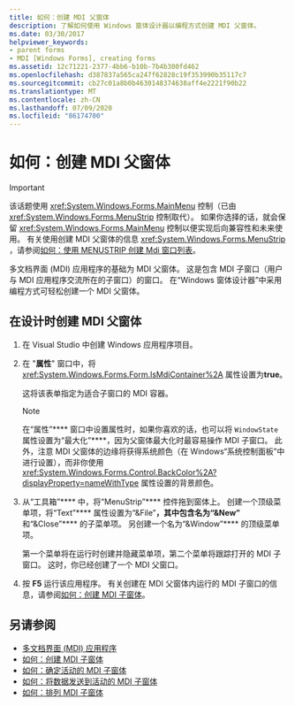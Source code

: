 ```yaml
---
title: 如何：创建 MDI 父窗体
description: 了解如何使用 Windows 窗体设计器以编程方式创建 MDI 父窗体。
ms.date: 03/30/2017
helpviewer_keywords:
- parent forms
- MDI [Windows Forms], creating forms
ms.assetid: 12c71221-2377-4bb6-b10b-7b4b300fd462
ms.openlocfilehash: d387837a565ca247f62828c19f353990b35117c7
ms.sourcegitcommit: cb27c01a8b0b4630148374638aff4e2221f90b22
ms.translationtype: MT
ms.contentlocale: zh-CN
ms.lasthandoff: 07/09/2020
ms.locfileid: "86174700"
---
```

# <a name="how-to-create-mdi-parent-forms"></a>如何：创建 MDI 父窗体

> [!IMPORTANT]
> 该话题使用 <xref:System.Windows.Forms.MainMenu> 控制（已由 <xref:System.Windows.Forms.MenuStrip> 控制取代）。 如果你选择的话，就会保留 <xref:System.Windows.Forms.MainMenu> 控制以便实现后向兼容性和未来使用。 有关使用创建 MDI 父窗体的信息 <xref:System.Windows.Forms.MenuStrip> ，请参阅[如何：使用 MENUSTRIP 创建 Mdi 窗口列表](../controls/how-to-create-an-mdi-window-list-with-menustrip-windows-forms.md)。

多文档界面 (MDI) 应用程序的基础为 MDI 父窗体。 这是包含 MDI 子窗口（用户与 MDI 应用程序交流所在的子窗口）的窗口。 在“Windows 窗体设计器”中采用编程方式可轻松创建一个 MDI 父窗体。

## <a name="create-an-mdi-parent-form-at-design-time"></a>在设计时创建 MDI 父窗体

1. 在 Visual Studio 中创建 Windows 应用程序项目。

2. 在 "**属性**" 窗口中，将 <xref:System.Windows.Forms.Form.IsMdiContainer%2A> 属性设置为**true**。

     这将该表单指定为适合子窗口的 MDI 容器。

    > [!NOTE]
    > 在“属性”**** 窗口中设置属性时，如果你喜欢的话，也可以将 `WindowState` 属性设置为“最大化”****，因为父窗体最大化时最容易操作 MDI 子窗口。 此外，注意 MDI 父窗体的边缘将获得系统颜色（在 Windows“系统控制面板”中进行设置），而非你使用 <xref:System.Windows.Forms.Control.BackColor%2A?displayProperty=nameWithType> 属性设置的背景颜色。

3. 从“工具箱”**** 中，将“MenuStrip”**** 控件拖到窗体上。 创建一个顶级菜单项，将“Text”**** 属性设置为“&File”****，其中包含名为“&New”**** 和“&Close”**** 的子菜单项。 另创建一个名为“&Window”**** 的顶级菜单项。

     第一个菜单将在运行时创建并隐藏菜单项，第二个菜单将跟踪打开的 MDI 子窗口。 这时，你已经创建了一个 MDI 父窗口。

4. 按 **F5** 运行该应用程序。 有关创建在 MDI 父窗体内运行的 MDI 子窗口的信息，请参阅[如何：创建 MDI 子窗体](how-to-create-mdi-child-forms.md)。

## <a name="see-also"></a>另请参阅

- [多文档界面 (MDI) 应用程序](multiple-document-interface-mdi-applications.md)
- [如何：创建 MDI 子窗体](how-to-create-mdi-child-forms.md)
- [如何：确定活动的 MDI 子窗体](how-to-determine-the-active-mdi-child.md)
- [如何：将数据发送到活动的 MDI 子窗体](how-to-send-data-to-the-active-mdi-child.md)
- [如何：排列 MDI 子窗体](how-to-arrange-mdi-child-forms.md)
